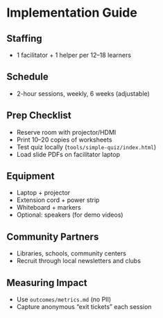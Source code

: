# Implementation Guide

## Staffing
- 1 facilitator + 1 helper per 12–18 learners

## Schedule
- 2-hour sessions, weekly, 6 weeks (adjustable)

## Prep Checklist
- Reserve room with projector/HDMI
- Print 10–20 copies of worksheets
- Test quiz locally (`tools/simple-quiz/index.html`)
- Load slide PDFs on facilitator laptop

## Equipment
- Laptop + projector
- Extension cord + power strip
- Whiteboard + markers
- Optional: speakers (for demo videos)

## Community Partners
- Libraries, schools, community centers
- Recruit through local newsletters and clubs

## Measuring Impact
- Use `outcomes/metrics.md` (no PII)
- Capture anonymous “exit tickets” each session
